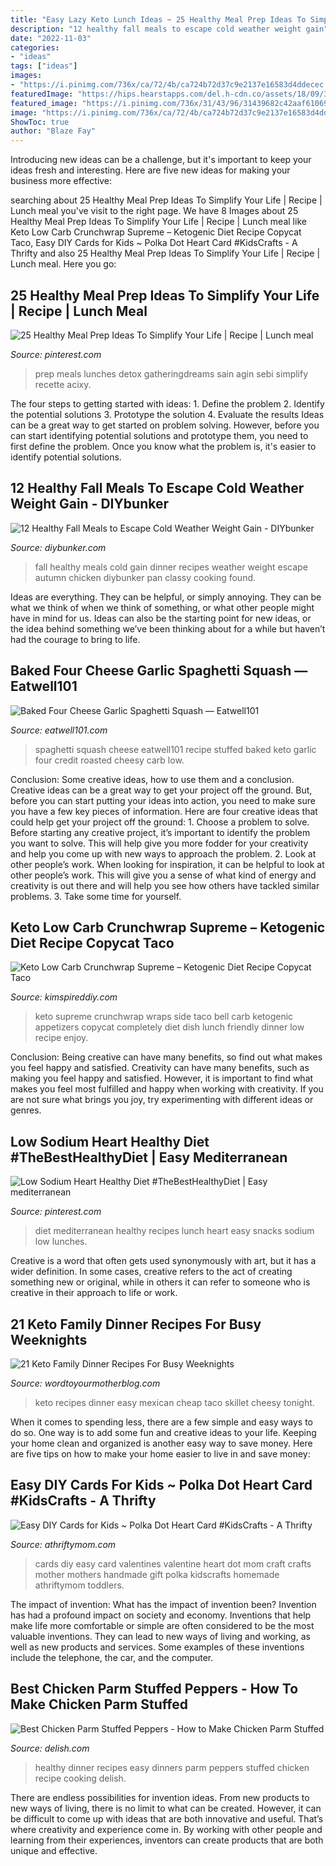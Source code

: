 ```yaml
---
title: "Easy Lazy Keto Lunch Ideas ~ 25 Healthy Meal Prep Ideas To Simplify Your Life"
description: "12 healthy fall meals to escape cold weather weight gain"
date: "2022-11-03"
categories:
- "ideas"
tags: ["ideas"]
images:
- "https://i.pinimg.com/736x/ca/72/4b/ca724b72d37c9e2137e16583d4ddecec.jpg"
featuredImage: "https://hips.hearstapps.com/del.h-cdn.co/assets/18/09/3200x1600/landscape-1519936777-chickenparmstuffedpeppers1.jpg?resize=1200:*"
featured_image: "https://i.pinimg.com/736x/31/43/96/31439682c42aaf61069e4edf9e40a1d3.jpg"
image: "https://i.pinimg.com/736x/ca/72/4b/ca724b72d37c9e2137e16583d4ddecec.jpg"
ShowToc: true
author: "Blaze Fay"
---
```



Introducing new ideas can be a challenge, but it's important to keep your ideas fresh and interesting. Here are five new ideas for making your business more effective:

	

		
searching about 25 Healthy Meal Prep Ideas To Simplify Your Life | Recipe | Lunch meal you've visit to the right page. We have 8 Images about 25 Healthy Meal Prep Ideas To Simplify Your Life | Recipe | Lunch meal like Keto Low Carb Crunchwrap Supreme – Ketogenic Diet Recipe Copycat Taco, Easy DIY Cards for Kids ~ Polka Dot Heart Card #KidsCrafts - A Thrifty and also 25 Healthy Meal Prep Ideas To Simplify Your Life | Recipe | Lunch meal. Here you go:
		
    
## 25 Healthy Meal Prep Ideas To Simplify Your Life | Recipe | Lunch Meal

<img loading=lazy src="https://i.pinimg.com/736x/31/43/96/31439682c42aaf61069e4edf9e40a1d3.jpg" onerror="this.onerror=null;this.src='https://tse4.mm.bing.net/th?id=OIP.cIFZcCA4Bdvx-Lyk6xYdHgHaPG&amp;pid=15.1';" alt="25 Healthy Meal Prep Ideas To Simplify Your Life | Recipe | Lunch meal">

_Source: pinterest.com_

>prep meals lunches detox gatheringdreams sain agin sebi simplify recette acixy. 

	

The four steps to getting started with ideas: 1. Define the problem 2. Identify the potential solutions 3. Prototype the solution 4. Evaluate the results
Ideas can be a great way to get started on problem solving. However, before you can start identifying potential solutions and prototype them, you need to first define the problem. Once you know what the problem is, it's easier to identify potential solutions.

    
## 12 Healthy Fall Meals To Escape Cold Weather Weight Gain - DIYbunker

<img loading=lazy src="https://i0.wp.com/diybunker.com/wp-content/uploads/2017/08/one-pan-autumn-chicken-dinner8-srgb..jpg?resize=735%2C1103&amp;ssl=1" onerror="this.onerror=null;this.src='https://tse4.mm.bing.net/th?id=OIP.cSjSUanGCuHqBuTKwpa8cAHaLH&amp;pid=15.1';" alt="12 Healthy Fall Meals to Escape Cold Weather Weight Gain - DIYbunker">

_Source: diybunker.com_

>fall healthy meals cold gain dinner recipes weather weight escape autumn chicken diybunker pan classy cooking found. 

	

Ideas are everything. They can be helpful, or simply annoying. They can be what we think of when we think of something, or what other people might have in mind for us. Ideas can also be the starting point for new ideas, or the idea behind something we’ve been thinking about for a while but haven’t had the courage to bring to life.

    
## Baked Four Cheese Garlic Spaghetti Squash — Eatwell101

<img loading=lazy src="https://www.eatwell101.com/wp-content/uploads/2016/04/Cheesy-Stuffed-Spaghetti-Squash-.jpg" onerror="this.onerror=null;this.src='https://tse3.mm.bing.net/th?id=OIP.fTV87UwRQ8Mk6ixW0_2xegHaLH&amp;pid=15.1';" alt="Baked Four Cheese Garlic Spaghetti Squash — Eatwell101">

_Source: eatwell101.com_

>spaghetti squash cheese eatwell101 recipe stuffed baked keto garlic four credit roasted cheesy carb low. 

	

Conclusion: Some creative ideas, how to use them and a conclusion.
Creative ideas can be a great way to get your project off the ground. But, before you can start putting your ideas into action, you need to make sure you have a few key pieces of information. Here are four creative ideas that could help get your project off the ground: 1. Choose a problem to solve. Before starting any creative project, it’s important to identify the problem you want to solve. This will help give you more fodder for your creativity and help you come up with new ways to approach the problem. 2. Look at other people’s work. When looking for inspiration, it can be helpful to look at other people’s work. This will give you a sense of what kind of energy and creativity is out there and will help you see how others have tackled similar problems. 3. Take some time for yourself.

    
## Keto Low Carb Crunchwrap Supreme – Ketogenic Diet Recipe Copycat Taco

<img loading=lazy src="https://kimspireddiy.com/wp-content/uploads/2020/08/keto-crunchwrap-supreme-86.jpg" onerror="this.onerror=null;this.src='https://tse4.mm.bing.net/th?id=OIP.CloKUtqiVnTtYsqjE5eHRAHaLH&amp;pid=15.1';" alt="Keto Low Carb Crunchwrap Supreme – Ketogenic Diet Recipe Copycat Taco">

_Source: kimspireddiy.com_

>keto supreme crunchwrap wraps side taco bell carb ketogenic appetizers copycat completely diet dish lunch friendly dinner low recipe enjoy. 

	

Conclusion: Being creative can have many benefits, so find out what makes you feel happy and satisfied.
Creativity can have many benefits, such as making you feel happy and satisfied. However, it is important to find what makes you feel most fulfilled and happy when working with creativity. If you are not sure what brings you joy, try experimenting with different ideas or genres.

    
## Low Sodium Heart Healthy Diet #TheBestHealthyDiet | Easy Mediterranean

<img loading=lazy src="https://i.pinimg.com/736x/ca/72/4b/ca724b72d37c9e2137e16583d4ddecec.jpg" onerror="this.onerror=null;this.src='https://tse1.mm.bing.net/th?id=OIP.FjoE65ItXQWXyOlAVdDYVAHaLH&amp;pid=15.1';" alt="Low Sodium Heart Healthy Diet #TheBestHealthyDiet | Easy mediterranean">

_Source: pinterest.com_

>diet mediterranean healthy recipes lunch heart easy snacks sodium low lunches. 

	

Creative is a word that often gets used synonymously with art, but it has a wider definition. In some cases, creative refers to the act of creating something new or original, while in others it can refer to someone who is creative in their approach to life or work.

    
## 21 Keto Family Dinner Recipes For Busy Weeknights

<img loading=lazy src="https://wordtoyourmotherblog.com/wp-content/uploads/2019/03/KetoCheesyMexicanSkilletMealCastIronKeto-683x1024.jpeg" onerror="this.onerror=null;this.src='https://tse2.mm.bing.net/th?id=OIP.ievyhCk3ZXVLoBDZRjYZlAHaLG&amp;pid=15.1';" alt="21 Keto Family Dinner Recipes For Busy Weeknights">

_Source: wordtoyourmotherblog.com_

>keto recipes dinner easy mexican cheap taco skillet cheesy tonight. 

	

When it comes to spending less, there are a few simple and easy ways to do so. One way is to add some fun and creative ideas to your life. Keeping your home clean and organized is another easy way to save money. Here are five tips on how to make your home easier to live in and save money: 

    
## Easy DIY Cards For Kids ~ Polka Dot Heart Card #KidsCrafts - A Thrifty

<img loading=lazy src="http://athriftymom.com/wp-content/uploads/2015/02/Easy-DIY-Card-ideas-Polk-a-dot-heart-Card-perfect-for-Valentines-Day-Mothers-day-ideas-Kids-Craft-Ideas-Handmade-Cards-.jpg" onerror="this.onerror=null;this.src='https://tse1.mm.bing.net/th?id=OIP.lWKw5Su23NYUEIq9YLy98AAAAA&amp;pid=15.1';" alt="Easy DIY Cards for Kids ~ Polka Dot Heart Card #KidsCrafts - A Thrifty">

_Source: athriftymom.com_

>cards diy easy card valentines valentine heart dot mom craft crafts mother mothers handmade gift polka kidscrafts homemade athriftymom toddlers. 

	

The impact of invention: What has the impact of invention been?
Invention has had a profound impact on society and economy. Inventions that help make life more comfortable or simple are often considered to be the most valuable inventions. They can lead to new ways of living and working, as well as new products and services. Some examples of these inventions include the telephone, the car, and the computer.

    
## Best Chicken Parm Stuffed Peppers - How To Make Chicken Parm Stuffed

<img loading=lazy src="https://hips.hearstapps.com/del.h-cdn.co/assets/18/09/3200x1600/landscape-1519936777-chickenparmstuffedpeppers1.jpg?resize=1200:*" onerror="this.onerror=null;this.src='https://tse3.mm.bing.net/th?id=OIP.-cP-gyA3nM9ydY_xYdYdpgHaDt&amp;pid=15.1';" alt="Best Chicken Parm Stuffed Peppers - How to Make Chicken Parm Stuffed">

_Source: delish.com_

>healthy dinner recipes easy dinners parm peppers stuffed chicken recipe cooking delish. 

	

There are endless possibilities for invention ideas. From new products to new ways of living, there is no limit to what can be created. However, it can be difficult to come up with ideas that are both innovative and useful. That’s where creativity and experience come in. By working with other people and learning from their experiences, inventors can create products that are both unique and effective.

